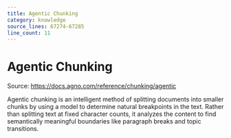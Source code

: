 ```yaml
---
title: Agentic Chunking
category: knowledge
source_lines: 67274-67285
line_count: 11
---
```


# Agentic Chunking
Source: https://docs.agno.com/reference/chunking/agentic



Agentic chunking is an intelligent method of splitting documents into smaller chunks by using a model to determine natural breakpoints in the text.
Rather than splitting text at fixed character counts, it analyzes the content to find semantically meaningful boundaries like paragraph breaks and topic transitions.

<Snippet file="chunking-agentic.mdx" />



